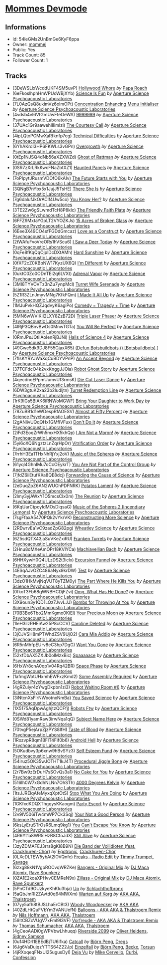 # [Mommes Devmode](https://open.spotify.com/playlist/54leGMs2UnBmGe6KyF6ppa)
## Informations
<!-- META_BEGIN -->
- Id: 54leGMs2UnBmGe6KyF6ppa
- Owner: [mommej](https://open.spotify.com/user/mommej)
- Public: Yes
- Track Count: 85
- Follower Count: 1
<!-- META_END -->


## Tracks
<!-- TRACK_LIST_BEGIN -->
- (3DeWSLlxWcddUKF4SM5uvP) [Hollywood Whore](https://open.spotify.com/track/3DeWSLlxWcddUKF4SM5uvP) *by* [Papa Roach](https://open.spotify.com/artist/4RddZ3iHvSpGV4dvATac9X)
- (6eFkoslhphHmVPUoWBjXYb) [Science Is Fun](https://open.spotify.com/track/6eFkoslhphHmVPUoWBjXYb) *by* [Aperture Science Psychoacoustic Laboratories](https://open.spotify.com/artist/7d58WZ8qQHy2Sm5p52V2NP)
- (7L0AzQsQ8ukimVz6olmOPt) [Concentration Enhancing Menu Initialiser](https://open.spotify.com/track/7L0AzQsQ8ukimVz6olmOPt) *by* [Aperture Science Psychoacoustic Laboratories](https://open.spotify.com/artist/7d58WZ8qQHy2Sm5p52V2NP)
- (4vdsb4vl6VtGmUwFteOeWA) [9999999](https://open.spotify.com/track/4vdsb4vl6VtGmUwFteOeWA) *by* [Aperture Science Psychoacoustic Laboratories](https://open.spotify.com/artist/7d58WZ8qQHy2Sm5p52V2NP)
- (37UAc1Gr9aawehIIIimIzi) [The Courtesy Call](https://open.spotify.com/track/37UAc1Gr9aawehIIIimIzi) *by* [Aperture Science Psychoacoustic Laboratories](https://open.spotify.com/artist/7d58WZ8qQHy2Sm5p52V2NP)
- (4ipLQtoPGMwXaRfknfp7eg) [Technical Difficulties](https://open.spotify.com/track/4ipLQtoPGMwXaRfknfp7eg) *by* [Aperture Science Psychoacoustic Laboratories](https://open.spotify.com/artist/7d58WZ8qQHy2Sm5p52V2NP)
- (6YhAKrdI3HP6FKWLs3vGPn) [Overgrowth](https://open.spotify.com/track/6YhAKrdI3HP6FKWLs3vGPn) *by* [Aperture Science Psychoacoustic Laboratories](https://open.spotify.com/artist/7d58WZ8qQHy2Sm5p52V2NP)
- (0tEp1NJSQ4dNb56aXZXWZd) [Ghost of Rattman](https://open.spotify.com/track/0tEp1NJSQ4dNb56aXZXWZd) *by* [Aperture Science Psychoacoustic Laboratories](https://open.spotify.com/artist/7d58WZ8qQHy2Sm5p52V2NP)
- (0SR7zXrLRkKwcFNaZbtXZ1) [Haunted Panels](https://open.spotify.com/track/0SR7zXrLRkKwcFNaZbtXZ1) *by* [Aperture Science Psychoacoustic Laboratories](https://open.spotify.com/artist/7d58WZ8qQHy2Sm5p52V2NP)
- (7oPIpytJRusmVDOfO6kAIv) [The Future Starts with You](https://open.spotify.com/track/7oPIpytJRusmVDOfO6kAIv) *by* [Aperture Science Psychoacoustic Laboratories](https://open.spotify.com/artist/7d58WZ8qQHy2Sm5p52V2NP)
- (3QNgB7nYbx5x1JujJ5TsHE) [There She Is](https://open.spotify.com/track/3QNgB7nYbx5x1JujJ5TsHE) *by* [Aperture Science Psychoacoustic Laboratories](https://open.spotify.com/artist/7d58WZ8qQHy2Sm5p52V2NP)
- (7g6dalufJkOrAClf4Uw5co) [You Know Her?](https://open.spotify.com/track/7g6dalufJkOrAClf4Uw5co) *by* [Aperture Science Psychoacoustic Laboratories](https://open.spotify.com/artist/7d58WZ8qQHy2Sm5p52V2NP)
- (3TE2Zw6gSLwmdTcH8P8kIc) [The Friendly Faith Plate](https://open.spotify.com/track/3TE2Zw6gSLwmdTcH8P8kIc) *by* [Aperture Science Psychoacoustic Laboratories](https://open.spotify.com/artist/7d58WZ8qQHy2Sm5p52V2NP)
- (6FFZ9MxtaYGpLT2VYOZKJs) [15 Acres of Broken Glass](https://open.spotify.com/track/6FFZ9MxtaYGpLT2VYOZKJs) *by* [Aperture Science Psychoacoustic Laboratories](https://open.spotify.com/artist/7d58WZ8qQHy2Sm5p52V2NP)
- (6Eee3X49CO4sfFGDdGmcaz) [Love as a Construct](https://open.spotify.com/track/6Eee3X49CO4sfFGDdGmcaz) *by* [Aperture Science Psychoacoustic Laboratories](https://open.spotify.com/artist/7d58WZ8qQHy2Sm5p52V2NP)
- (2tWAfuFvoVreORs1hVScu6) [I Saw a Deer Today](https://open.spotify.com/track/2tWAfuFvoVreORs1hVScu6) *by* [Aperture Science Psychoacoustic Laboratories](https://open.spotify.com/artist/7d58WZ8qQHy2Sm5p52V2NP)
- (0qFe8fKqQqOjplDcDXtAMh) [Hard Sunshine](https://open.spotify.com/track/0qFe8fKqQqOjplDcDXtAMh) *by* [Aperture Science Psychoacoustic Laboratories](https://open.spotify.com/artist/7d58WZ8qQHy2Sm5p52V2NP)
- (0fXF2cZ0KBbNW17KyzUX6Q) [I'm Different](https://open.spotify.com/track/0fXF2cZ0KBbNW17KyzUX6Q) *by* [Aperture Science Psychoacoustic Laboratories](https://open.spotify.com/artist/7d58WZ8qQHy2Sm5p52V2NP)
- (0uktC0Zo0ODnTEi2q6LVXt) [Adrenal Vapor](https://open.spotify.com/track/0uktC0Zo0ODnTEi2q6LVXt) *by* [Aperture Science Psychoacoustic Laboratories](https://open.spotify.com/artist/7d58WZ8qQHy2Sm5p52V2NP)
- (3MI8TYVOVTz3nZu7ynpMcl) [Turret Wife Serenade](https://open.spotify.com/track/3MI8TYVOVTz3nZu7ynpMcl) *by* [Aperture Science Psychoacoustic Laboratories](https://open.spotify.com/artist/7d58WZ8qQHy2Sm5p52V2NP)
- (5Z1R3ZLnJmyvMNg7KfkFQm) [I Made It All Up](https://open.spotify.com/track/5Z1R3ZLnJmyvMNg7KfkFQm) *by* [Aperture Science Psychoacoustic Laboratories](https://open.spotify.com/artist/7d58WZ8qQHy2Sm5p52V2NP)
- (1MJuPvkHQZJqdvyK6agiPo) [Comedy = Tragedy + Time](https://open.spotify.com/track/1MJuPvkHQZJqdvyK6agiPo) *by* [Aperture Science Psychoacoustic Laboratories](https://open.spotify.com/artist/7d58WZ8qQHy2Sm5p52V2NP)
- (5MN6wWVlKiI2LXY8ZzB72D) [Triple Laser Phaser](https://open.spotify.com/track/5MN6wWVlKiI2LXY8ZzB72D) *by* [Aperture Science Psychoacoustic Laboratories](https://open.spotify.com/artist/7d58WZ8qQHy2Sm5p52V2NP)
- (4IRjP3QBnvBwDs0MnwTGTa) [You Will Be Perfect](https://open.spotify.com/track/4IRjP3QBnvBwDs0MnwTGTa) *by* [Aperture Science Psychoacoustic Laboratories](https://open.spotify.com/artist/7d58WZ8qQHy2Sm5p52V2NP)
- (0RmJPsJQtilAoIenRjBJNi) [Halls of Science 4](https://open.spotify.com/track/0RmJPsJQtilAoIenRjBJNi) *by* [Aperture Science Psychoacoustic Laboratories](https://open.spotify.com/artist/7d58WZ8qQHy2Sm5p52V2NP)
- (49Gwe5dk9DJ8F55GjaxX65) [(Defun Botsbuildbots () [Botsbuildbots) ]](https://open.spotify.com/track/49Gwe5dk9DJ8F55GjaxX65) *by* [Aperture Science Psychoacoustic Laboratories](https://open.spotify.com/artist/7d58WZ8qQHy2Sm5p52V2NP)
- (7fIsKYRYJWaXqCuBDYVPnP) [An Accent Beyond](https://open.spotify.com/track/7fIsKYRYJWaXqCuBDYVPnP) *by* [Aperture Science Psychoacoustic Laboratories](https://open.spotify.com/artist/7d58WZ8qQHy2Sm5p52V2NP)
- (37TCFdcO4k2vxKnggJJOia) [Robot Ghost Story](https://open.spotify.com/track/37TCFdcO4k2vxKnggJJOia) *by* [Aperture Science Psychoacoustic Laboratories](https://open.spotify.com/artist/7d58WZ8qQHy2Sm5p52V2NP)
- (4qecdnoEPpmUumvUf3rmsK) [Die Cut Laser Dance](https://open.spotify.com/track/4qecdnoEPpmUumvUf3rmsK) *by* [Aperture Science Psychoacoustic Laboratories](https://open.spotify.com/artist/7d58WZ8qQHy2Sm5p52V2NP)
- (6DW3gtuK2xa23b2Iudljtn) [Turret Redemption Line](https://open.spotify.com/track/6DW3gtuK2xa23b2Iudljtn) *by* [Aperture Science Psychoacoustic Laboratories](https://open.spotify.com/artist/7d58WZ8qQHy2Sm5p52V2NP)
- (1rK9IGs5BlAK6iRNWoMGWF) [Bring Your Daughter to Work Day](https://open.spotify.com/track/1rK9IGs5BlAK6iRNWoMGWF) *by* [Aperture Science Psychoacoustic Laboratories](https://open.spotify.com/artist/7d58WZ8qQHy2Sm5p52V2NP)
- (78ZuBB1d1eWDespRfAOESV) [Almost at Fifty Percent](https://open.spotify.com/track/78ZuBB1d1eWDespRfAOESV) *by* [Aperture Science Psychoacoustic Laboratories](https://open.spotify.com/artist/7d58WZ8qQHy2Sm5p52V2NP)
- (2gANlivUQqQHx1GMflVFux) [Don't Do It](https://open.spotify.com/track/2gANlivUQqQHx1GMflVFux) *by* [Aperture Science Psychoacoustic Laboratories](https://open.spotify.com/artist/7d58WZ8qQHy2Sm5p52V2NP)
- (2iFd3EoqZrWh5mxHX5khQp) [I Am Not a Moron!](https://open.spotify.com/track/2iFd3EoqZrWh5mxHX5khQp) *by* [Aperture Science Psychoacoustic Laboratories](https://open.spotify.com/artist/7d58WZ8qQHy2Sm5p52V2NP)
- (5yi6oXQ6NgztzLnZqrHpOr) [Vitrification Order](https://open.spotify.com/track/5yi6oXQ6NgztzLnZqrHpOr) *by* [Aperture Science Psychoacoustic Laboratories](https://open.spotify.com/artist/7d58WZ8qQHy2Sm5p52V2NP)
- (7rrhH3Ea1THxNhRjYxj2oV) [Music of the Spheres](https://open.spotify.com/track/7rrhH3Ea1THxNhRjYxj2oV) *by* [Aperture Science Psychoacoustic Laboratories](https://open.spotify.com/artist/7d58WZ8qQHy2Sm5p52V2NP)
- (61yql4GhnIMu7oCcOEykrT) [You Are Not Part of the Control Group](https://open.spotify.com/track/61yql4GhnIMu7oCcOEykrT) *by* [Aperture Science Psychoacoustic Laboratories](https://open.spotify.com/artist/7d58WZ8qQHy2Sm5p52V2NP)
- (7jfdZ6iiEtufKXa8QE8dcj) [Forwarding the Cause of Science](https://open.spotify.com/track/7jfdZ6iiEtufKXa8QE8dcj) *by* [Aperture Science Psychoacoustic Laboratories](https://open.spotify.com/artist/7d58WZ8qQHy2Sm5p52V2NP)
- (2eDuqZpZ6AN2WUOhPDFNRK) [Potatos Lament](https://open.spotify.com/track/2eDuqZpZ6AN2WUOhPDFNRK) *by* [Aperture Science Psychoacoustic Laboratories](https://open.spotify.com/artist/7d58WZ8qQHy2Sm5p52V2NP)
- (2lmy3yjAWxY1O5mcsClx0m) [The Reunion](https://open.spotify.com/track/2lmy3yjAWxY1O5mcsClx0m) *by* [Aperture Science Psychoacoustic Laboratories](https://open.spotify.com/artist/7d58WZ8qQHy2Sm5p52V2NP)
- (6KqUarCtpoyIdMOsDiqsaG) [Music of the Spheres 2 (Incendiary Lemons)](https://open.spotify.com/track/6KqUarCtpoyIdMOsDiqsaG) *by* [Aperture Science Psychoacoustic Laboratories](https://open.spotify.com/artist/7d58WZ8qQHy2Sm5p52V2NP)
- (7sgFfaxA5470PQk2vYkrVK) [Reconstructing More Science](https://open.spotify.com/track/7sgFfaxA5470PQk2vYkrVK) *by* [Aperture Science Psychoacoustic Laboratories](https://open.spotify.com/artist/7d58WZ8qQHy2Sm5p52V2NP)
- (2REwrvEa1vC9zadZpG82pg) [Wheatley Science](https://open.spotify.com/track/2REwrvEa1vC9zadZpG82pg) *by* [Aperture Science Psychoacoustic Laboratories](https://open.spotify.com/artist/7d58WZ8qQHy2Sm5p52V2NP)
- (6Z5sdQTX43jaSuVKeZxiRU) [Franken Turrets](https://open.spotify.com/track/6Z5sdQTX43jaSuVKeZxiRU) *by* [Aperture Science Psychoacoustic Laboratories](https://open.spotify.com/artist/7d58WZ8qQHy2Sm5p52V2NP)
- (2Hnu8dMXeAmOPr18KVlYCa) [Machiavellian Bach](https://open.spotify.com/track/2Hnu8dMXeAmOPr18KVlYCa) *by* [Aperture Science Psychoacoustic Laboratories](https://open.spotify.com/artist/7d58WZ8qQHy2Sm5p52V2NP)
- (6HHXywH0Q4ULzDS2t3iclx) [Excursion Funnel](https://open.spotify.com/track/6HHXywH0Q4ULzDS2t3iclx) *by* [Aperture Science Psychoacoustic Laboratories](https://open.spotify.com/artist/7d58WZ8qQHy2Sm5p52V2NP)
- (4ESqAJvOZC486aNyx9krDW) [Test](https://open.spotify.com/track/4ESqAJvOZC486aNyx9krDW) *by* [Aperture Science Psychoacoustic Laboratories](https://open.spotify.com/artist/7d58WZ8qQHy2Sm5p52V2NP)
- (3dzO1HkMvjNqVUT8yTZM0y) [The Part Where He Kills You](https://open.spotify.com/track/3dzO1HkMvjNqVUT8yTZM0y) *by* [Aperture Science Psychoacoustic Laboratories](https://open.spotify.com/artist/7d58WZ8qQHy2Sm5p52V2NP)
- (0fkoT3Fb68gWNBHCDjFZvi) [Omg, What Has He Done?](https://open.spotify.com/track/0fkoT3Fb68gWNBHCDjFZvi) *by* [Aperture Science Psychoacoustic Laboratories](https://open.spotify.com/artist/7d58WZ8qQHy2Sm5p52V2NP)
- (3X9oun3y1QD1LQz7JvvLJJ) [Bombs for Throwing At You](https://open.spotify.com/track/3X9oun3y1QD1LQz7JvvLJJ) *by* [Aperture Science Psychoacoustic Laboratories](https://open.spotify.com/artist/7d58WZ8qQHy2Sm5p52V2NP)
- (70B3Be6Tbo2MmKgmo0KiEl) [Your Precious Moon](https://open.spotify.com/track/70B3Be6Tbo2MmKgmo0KiEl) *by* [Aperture Science Psychoacoustic Laboratories](https://open.spotify.com/artist/7d58WZ8qQHy2Sm5p52V2NP)
- (1leH3ilzRHEiAw25P8cCCV) [Caroline Deleted](https://open.spotify.com/track/1leH3ilzRHEiAw25P8cCCV) *by* [Aperture Science Psychoacoustic Laboratories](https://open.spotify.com/artist/7d58WZ8qQHy2Sm5p52V2NP)
- (3jCJVSH8mPTWhdZSV9UjO2) [Cara Mia Addio](https://open.spotify.com/track/3jCJVSH8mPTWhdZSV9UjO2) *by* [Aperture Science Psychoacoustic Laboratories](https://open.spotify.com/artist/7d58WZ8qQHy2Sm5p52V2NP)
- (6R5nMhfpEUrv8eC3hp7DgG) [Want You Gone](https://open.spotify.com/track/6R5nMhfpEUrv8eC3hp7DgG) *by* [Aperture Science Psychoacoustic Laboratories](https://open.spotify.com/artist/7d58WZ8qQHy2Sm5p52V2NP)
- (52xfDbAX5ZXJb0olMzxBic) [Spaaaaace](https://open.spotify.com/track/52xfDbAX5ZXJb0olMzxBic) *by* [Aperture Science Psychoacoustic Laboratories](https://open.spotify.com/artist/7d58WZ8qQHy2Sm5p52V2NP)
- (6HxWr8cnA0qp1v04Rq42BR) [Space Phase](https://open.spotify.com/track/6HxWr8cnA0qp1v04Rq42BR) *by* [Aperture Science Psychoacoustic Laboratories](https://open.spotify.com/artist/7d58WZ8qQHy2Sm5p52V2NP)
- (1afmgWotUHxmhEWFxzKmd2) [Some Assembly Required](https://open.spotify.com/track/1afmgWotUHxmhEWFxzKmd2) *by* [Aperture Science Psychoacoustic Laboratories](https://open.spotify.com/artist/7d58WZ8qQHy2Sm5p52V2NP)
- (4gRZulyr4zYwgDkpbn1zi3) [Robot Waiting Room #6](https://open.spotify.com/track/4gRZulyr4zYwgDkpbn1zi3) *by* [Aperture Science Psychoacoustic Laboratories](https://open.spotify.com/artist/7d58WZ8qQHy2Sm5p52V2NP)
- (3iNtcnXsFlrNWxotnxNmBa) [You Saved Science](https://open.spotify.com/track/3iNtcnXsFlrNWxotnxNmBa) *by* [Aperture Science Psychoacoustic Laboratories](https://open.spotify.com/artist/7d58WZ8qQHy2Sm5p52V2NP)
- (1X5175AqDpwAghjtzQCFfj) [Robots Ftw](https://open.spotify.com/track/1X5175AqDpwAghjtzQCFfj) *by* [Aperture Science Psychoacoustic Laboratories](https://open.spotify.com/artist/7d58WZ8qQHy2Sm5p52V2NP)
- (0SWd81yamRaw3irwNqa1qQ) [Subject Name Here](https://open.spotify.com/track/0SWd81yamRaw3irwNqa1qQ) *by* [Aperture Science Psychoacoustic Laboratories](https://open.spotify.com/artist/7d58WZ8qQHy2Sm5p52V2NP)
- (70tvgP5ejArpZjzPYS8IfH) [Taste of Blood](https://open.spotify.com/track/70tvgP5ejArpZjzPYS8IfH) *by* [Aperture Science Psychoacoustic Laboratories](https://open.spotify.com/artist/7d58WZ8qQHy2Sm5p52V2NP)
- (1RozvpR8qm1BFlT4Fif0b6) [Android Hell](https://open.spotify.com/track/1RozvpR8qm1BFlT4Fif0b6) *by* [Aperture Science Psychoacoustic Laboratories](https://open.spotify.com/artist/7d58WZ8qQHy2Sm5p52V2NP)
- (5OKudbvy3p6xnw9hBvSYz3) [Self Esteem Fund](https://open.spotify.com/track/5OKudbvy3p6xnw9hBvSYz3) *by* [Aperture Science Psychoacoustic Laboratories](https://open.spotify.com/artist/7d58WZ8qQHy2Sm5p52V2NP)
- (54iruz5OK35wJOTHT1kJ4T) [Procedural Jiggle Bone](https://open.spotify.com/track/54iruz5OK35wJOTHT1kJ4T) *by* [Aperture Science Psychoacoustic Laboratories](https://open.spotify.com/artist/7d58WZ8qQHy2Sm5p52V2NP)
- (2r7Bw9zErDuH7sSOvQs3a1) [No Cake for You](https://open.spotify.com/track/2r7Bw9zErDuH7sSOvQs3a1) *by* [Aperture Science Psychoacoustic Laboratories](https://open.spotify.com/artist/7d58WZ8qQHy2Sm5p52V2NP)
- (516lh0W7xGdhNLNn7OhSTh) [4000 Degrees Kelvin](https://open.spotify.com/track/516lh0W7xGdhNLNn7OhSTh) *by* [Aperture Science Psychoacoustic Laboratories](https://open.spotify.com/artist/7d58WZ8qQHy2Sm5p52V2NP)
- (1tsJJRElqAfeMyxqXptOtS) [Stop What You Are Doing](https://open.spotify.com/track/1tsJJRElqAfeMyxqXptOtS) *by* [Aperture Science Psychoacoustic Laboratories](https://open.spotify.com/artist/7d58WZ8qQHy2Sm5p52V2NP)
- (1GKfxdKDQXThgqysKKaogm) [Party Escort](https://open.spotify.com/track/1GKfxdKDQXThgqysKKaogm) *by* [Aperture Science Psychoacoustic Laboratories](https://open.spotify.com/artist/7d58WZ8qQHy2Sm5p52V2NP)
- (2v9lV506iTw4mWP7Ck3Sqj) [Your Not a Good Person](https://open.spotify.com/track/2v9lV506iTw4mWP7Ck3Sqj) *by* [Aperture Science Psychoacoustic Laboratories](https://open.spotify.com/artist/7d58WZ8qQHy2Sm5p52V2NP)
- (6ksLyEruSTrOsR6Lmq9kg1) [You Can't Escape You Know](https://open.spotify.com/track/6ksLyEruSTrOsR6Lmq9kg1) *by* [Aperture Science Psychoacoustic Laboratories](https://open.spotify.com/artist/7d58WZ8qQHy2Sm5p52V2NP)
- (4R6Yt1a8WR5lHzB8CfoJdX) [Still Alive](https://open.spotify.com/track/4R6Yt1a8WR5lHzB8CfoJdX) *by* [Aperture Science Psychoacoustic Laboratories](https://open.spotify.com/artist/7d58WZ8qQHy2Sm5p52V2NP)
- (3zyZDMAFEJ3rrs8gKI8B9N) [Die Band der Vollidioten (feat. Crackhuren-Chor)](https://open.spotify.com/track/3zyZDMAFEJ3rrs8gKI8B9N) *by* [Egotronic](https://open.spotify.com/artist/7qOSGBeln5EB97texe71QD), [Crackhuren-Chor](https://open.spotify.com/artist/2VpgRbBJ2DHJbiydXHMoB9)
- (0LXcDLTEW5ybAt2IOVQnfe) [Freaks - Radio Edit](https://open.spotify.com/track/0LXcDLTEW5ybAt2IOVQnfe) *by* [Timmy Trumpet](https://open.spotify.com/artist/0CbeG1224FS58EUx4tPevZ), [Savage](https://open.spotify.com/artist/1GbrJTB56Xs4XQGlmVbaCf)
- (6zxg88kN1VgpROCvqWRZKe) [Bangers - Original Mix](https://open.spotify.com/track/6zxg88kN1VgpROCvqWRZKe) *by* [DJ Maca Atomix](https://open.spotify.com/artist/4NuV04pjQA4HRnRwuSEDgf), [Rave Spunkerz](https://open.spotify.com/artist/1PPMLesjsgFKb10xDvKMbf)
- (0ZA1E2koaXPHvvCEMReN9x) [Zillass - Original Mix](https://open.spotify.com/track/0ZA1E2koaXPHvvCEMReN9x) *by* [DJ Maca Atomix](https://open.spotify.com/artist/4NuV04pjQA4HRnRwuSEDgf), [Rave Spunkerz](https://open.spotify.com/artist/1PPMLesjsgFKb10xDvKMbf)
- (5PnCTd9OUzkyeKhKIu3bja) [Up](https://open.spotify.com/track/5PnCTd9OUzkyeKhKIu3bja) *by* [Schlachthofbronx](https://open.spotify.com/artist/5yE68yjrrpSEjUqykhSpFK)
- (5aQbJmRI2ZAvtd0q64MWXm) [Warten auf Korg](https://open.spotify.com/track/5aQbJmRI2ZAvtd0q64MWXm) *by* [AKA AKA](https://open.spotify.com/artist/64fjAjykuM8Oc3Bqup4g72), [Thalstroem](https://open.spotify.com/artist/4APUbQ1NzVSQyGOhH4g2jY)
- (07yy5afh8tBJSLhaErCBt3) [Woody Woodpecker](https://open.spotify.com/track/07yy5afh8tBJSLhaErCBt3) *by* [AKA AKA](https://open.spotify.com/artist/64fjAjykuM8Oc3Bqup4g72)
- (40ZdLHtQuFVbYm3VANUefN) [Balloons - AKA AKA & Thalstroem Remix](https://open.spotify.com/track/40ZdLHtQuFVbYm3VANUefN) *by* [Nils Hoffmann](https://open.spotify.com/artist/6sOEMfvCfHQ9dhSWyamXVb), [AKA AKA](https://open.spotify.com/artist/64fjAjykuM8Oc3Bqup4g72), [Thalstroem](https://open.spotify.com/artist/4APUbQ1NzVSQyGOhH4g2jY)
- (59ltCBZcVUgV7xFml9I3VF) [Vorfreude - AKA AKA & Thalstroem Remix](https://open.spotify.com/track/59ltCBZcVUgV7xFml9I3VF) *by* [Thomas Schumacher](https://open.spotify.com/artist/7KkV7dFoGEXr4M3fpb1FgD), [AKA AKA](https://open.spotify.com/artist/64fjAjykuM8Oc3Bqup4g72), [Thalstroem](https://open.spotify.com/artist/4APUbQ1NzVSQyGOhH4g2jY)
- (4gCeoAADi0gWPVbwLhhuqq) [Riverside 2099](https://open.spotify.com/track/4gCeoAADi0gWPVbwLhhuqq) *by* [Oliver Heldens](https://open.spotify.com/artist/5nki7yRhxgM509M5ADlN1p), [Sidney Samson](https://open.spotify.com/artist/3XonXgjEAAXVl0WKLF1Z4g)
- (0u14HDrI1EBEdBjTU6i1ka) [Catcall](https://open.spotify.com/track/0u14HDrI1EBEdBjTU6i1ka) *by* [Björn Peng](https://open.spotify.com/artist/0bpVfnAjpr7PeTcyxMoAYK), [Dregs](https://open.spotify.com/artist/1b0cp0ueWSGFPYsaCavBE6)
- (6Jg6VaDujqzYTTS64Z22Jp) [Einzelfall](https://open.spotify.com/track/6Jg6VaDujqzYTTS64Z22Jp) *by* [Björn Peng](https://open.spotify.com/artist/0bpVfnAjpr7PeTcyxMoAYK), [Beckx](https://open.spotify.com/artist/3KVxJTyE3U4rS2W7s6fdz8), [Torsun](https://open.spotify.com/artist/7zXEvmtK0hsWx7Lu6HyrwR)
- (4jRXoqeqFNxUI25ugusDyI) [Deja Vu](https://open.spotify.com/track/4jRXoqeqFNxUI25ugusDyI) *by* [Mike Cervello](https://open.spotify.com/artist/4zYX8Aa744hQ5O2hpAYQI3), [Curbi](https://open.spotify.com/artist/2XiiUuK68XNdHaHOAF5hnT), [Confession](https://open.spotify.com/artist/415eldbC7phpeLkk7p5SG1)
<!-- TRACK_LIST_END -->
